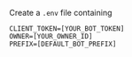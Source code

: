Create a `.env` file containing
```
CLIENT_TOKEN=[YOUR_BOT_TOKEN]
OWNER=[YOUR_OWNER_ID]
PREFIX=[DEFAULT_BOT_PREFIX]
```
